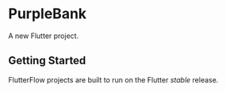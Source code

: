 # PurpleBank

A new Flutter project.

## Getting Started

FlutterFlow projects are built to run on the Flutter _stable_ release.
